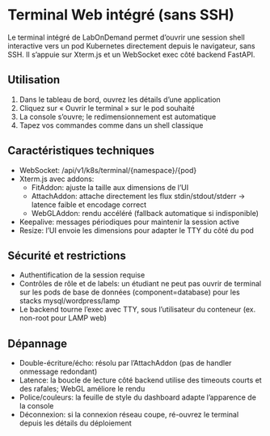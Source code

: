 # Terminal Web intégré (sans SSH)

Le terminal intégré de LabOnDemand permet d’ouvrir une session shell interactive vers un pod Kubernetes directement depuis le navigateur, sans SSH. Il s’appuie sur Xterm.js et un WebSocket exec côté backend FastAPI.

## Utilisation

1. Dans le tableau de bord, ouvrez les détails d’une application
2. Cliquez sur « Ouvrir le terminal » sur le pod souhaité
3. La console s’ouvre; le redimensionnement est automatique
4. Tapez vos commandes comme dans un shell classique

## Caractéristiques techniques

- WebSocket: /api/v1/k8s/terminal/{namespace}/{pod}
- Xterm.js avec addons:
  - FitAddon: ajuste la taille aux dimensions de l’UI
  - AttachAddon: attache directement les flux stdin/stdout/stderr → latence faible et encodage correct
  - WebGLAddon: rendu accéléré (fallback automatique si indisponible)
- Keepalive: messages périodiques pour maintenir la session active
- Resize: l’UI envoie les dimensions pour adapter le TTY du côté du pod

## Sécurité et restrictions

- Authentification de la session requise
- Contrôles de rôle et de labels: un étudiant ne peut pas ouvrir de terminal sur les pods de base de données (component=database) pour les stacks mysql/wordpress/lamp
- Le backend tourne l’exec avec TTY, sous l’utilisateur du conteneur (ex. non-root pour LAMP web)

## Dépannage

- Double-écriture/écho: résolu par l’AttachAddon (pas de handler onmessage redondant)
- Latence: la boucle de lecture côté backend utilise des timeouts courts et des rafales; WebGL améliore le rendu
- Police/couleurs: la feuille de style du dashboard adapte l’apparence de la console
- Déconnexion: si la connexion réseau coupe, ré-ouvrez le terminal depuis les détails du déploiement
